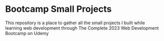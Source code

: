 # Bootcamp Small Projects
This repository is a place to gather all the small projects I built while learning web development through The Complete 2023 Web Development Bootcamp on Udemy
